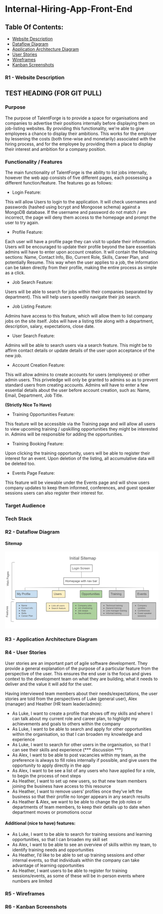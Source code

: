 # Internal-Hiring-App-Front-End

## Table Of Contents:

- [Website Description](#r1---website-description)
- [Dataflow Diagram](#r2---dataflow-diagram)
- [Application Architecture Diagram](#r3---application-architecture-diagram)
- [User Stories](#r3---application-architecture-diagram)
- [Wireframes](#r5---wireframes)
- [Kanban Screenshots](#r6---kanban-screenshots)

### R1 - Website Description
## TEST HEADING (FOR GIT PULL)
### Purpose

The purpose of TalentForge is to provide a space for organisations and companies to advertise their positions internally before displaying them on job-listing websites. By providing this functionality, we're able to give employees a chance to display their ambitions. This works for the employer by lessening the costs (both time-wise and monetarily) associated with the hiring process, and for the employee by providing them a place to display their interest and ambition for a company position.

### Functionality / Features

The main functionality of TalentForge is the ability to list jobs internally, however the web app consists of five different pages, each possessing a different function/feature. The features go as follows:

- Login Feature:

This will allow Users to login to the application. It will check usernames and passwords (hashed using bcrypt and Mongoose schema) against a MongoDB database. If the username and password do not match / are incorrect, the page will deny them access to the homepage and prompt the user to try again.

- Profile Feature:

Each user will have a profile page they can visit to update their information. Users will be encouraged to update their profile beyond the bare essentials admins will have to enter upon account creation. It will contain the following sections: Name, Contact Info, Bio, Current Role, Skills, Career Plan, and potentially Resume. This way when the user applies to a job, the information can be taken directly from their profile, making the entire process as simple as a click.

- Job Search Feature:

Users will be able to search for jobs within their companies (separated by department). This will help users speedily navigate their job search.

- Job Listing Feature:

Admins have access to this feature, which will allow them to list company jobs on the site itself. Jobs will have a listing title along with a department, description, salary, expectations, close date.

- User Search Feature:

Admins will be able to search users via a search feature. This might be to affirm contact details or update details of the user upon acceptance of the new job.

- Account Creation Feature:

This will allow admins to create accounts for users (employees) or other admin users. This priveledge will only be granted to admins so as to prevent standard users from creating accounts. Admins will have to enter a few essential details about the user before account creation, such as: Name, Email, Department, Job Title.

**(Strictly Nice To Have)**

- Training Opportunities Feature:

This feature will be accessible via the Training page and will allow all users to view upcoming training / upskilling opportunities they might be interested in. Admins will be responsible for adding the opportunities.

- Training Booking Feature:

Upon clicking the training opportunity, users will be able to register their interest for an event. Upon deletion of the listing, all accumulative data will be deleted too.

- Events Page Feature:

This feature will be viewable under the Events page and will show users company updates to keep them informed, conferences, and guest speaker sessions users can also register their interest for.


### Target Audience

### Tech Stack


### R2 - Dataflow Diagram

#### Sitemap
![Sitemap](/docs/TalentForge_Sitemap.png)


### R3 - Application Architecture Diagram


### R4 - User Stories
User stories are an important part of agile software development. They provide a general explanation of the purpose of a particular feature from the perspective of the user. This ensures the end user is the focus and gives context to the development team on what they are building, what it needs to deliver and the value it will add for the user.

Having interviewed team members about their needs/expectations, the user stories are told from the perspectives of Luke (general user), Alex (manager) and Heather (HR team leader/admin):

* As Luke, I want to create a profile that shows off my skills and where I can talk about my current role and career plan, to highlight my achievements and goals to others within the company
* As Luke, I want to be able to search and apply for other opportunities within the organisation, so that I can broaden my knowledge and experience
* As Luke, I want to search for other users in the organisation, so that I can see their skills and experience (*** discussion ***)
* As Alex, I want to be able to post vacancies within my team, as the preference is always to fill roles internally if possible, and give users the opportunity to apply directly in the app
* As Alex, I want to be see a list of any users who have applied for a role, to begin the process of next steps
* As Heather, I want to set up new users, so that new team members joining the business have access to this resource 
* As Heather, I want to remove users’ profiles once they’ve left the business so that their profile no longer appears in any search results
* As Heather & Alex, we want to be able to change the job roles or departments of team members, to keep their details up to date when department moves or promotions occur

#### Additional (nice to have) features:
* As Luke, I want to be able to search for training sessions and learning opportunities, so that I can broaden my skill set
* As Alex, I want to be able to see an overview of skills within my team, to identify training needs and opportunities
* As Heather, I’d like to be able to set up training sessions and other internal events, so that individuals within the company can take advantage of learning opportunities
* As Heather, I want users to be able to register for training sessions/events, as some of these will be in-person events where numbers are limited



### R5 - Wireframes


### R6 - Kanban Screenshots


